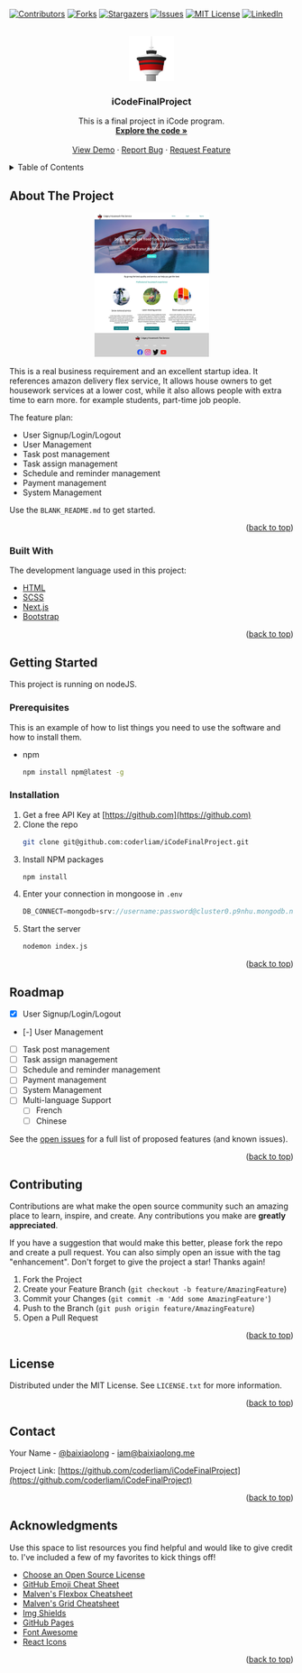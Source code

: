 <div id="top"></div>

<!-- PROJECT SHIELDS -->
<!--
*** I'm using markdown "reference style" links for readability.
*** Reference links are enclosed in brackets [ ] instead of parentheses ( ).
*** See the bottom of this document for the declaration of the reference variables
*** for contributors-url, forks-url, etc. This is an optional, concise syntax you may use.
*** https://www.markdownguide.org/basic-syntax/#reference-style-links
-->

[![Contributors][contributors-shield]][contributors-url]
[![Forks][forks-shield]][forks-url]
[![Stargazers][stars-shield]][stars-url]
[![Issues][issues-shield]][issues-url]
[![MIT License][license-shield]][license-url]
[![LinkedIn][linkedin-shield]][linkedin-url]

<!-- PROJECT LOGO -->
<br />
<div align="center">
  <a href="https://github.com/coderliam/iCodeFinalProject">
    <img src="public/Icons/CHFS.png" alt="Logo" width="80" height="80">
  </a>

  <h3 align="center">iCodeFinalProject</h3>
  <p align="center">
    This is a final project in iCode program.
    <br />
    <a href="https://github.com/coderliam/iCodeFinalProject/issues"><strong>Explore the code »</strong></a>
    <br />
    <br />
    <a href="https://github.com/coderliam/iCodeFinalProject">View Demo</a>
    ·
    <a href="https://github.com/coderliam/iCodeFinalProject/issues">Report Bug</a>
    ·
    <a href="https://github.com/coderliam/iCodeFinalProject/issues">Request Feature</a>
  </p>
</div>

<!-- TABLE OF CONTENTS -->
<details>
  <summary>Table of Contents</summary>
  <ol>
    <li>
      <a href="#about-the-project">About The Project</a>
      <ul>
        <li><a href="#built-with">Built With</a></li>
      </ul>
    </li>
    <li>
      <a href="#getting-started">Getting Started</a>
      <ul>
        <li><a href="#prerequisites">Prerequisites</a></li>
        <li><a href="#installation">Installation</a></li>
      </ul>
    </li>
    <li><a href="#usage">Usage</a></li>
    <li><a href="#roadmap">Roadmap</a></li>
    <li><a href="#contributing">Contributing</a></li>
    <li><a href="#license">License</a></li>
    <li><a href="#contact">Contact</a></li>
    <li><a href="#acknowledgments">Acknowledgments</a></li>
  </ol>
</details>

<!-- ABOUT THE PROJECT -->

## About The Project

<p style="text-align: center;">
<img src="public/Pictures/ScreenShot.png" alt="CHFS" style="zoom:25%;" />
</p>

This is a real business requirement and an excellent startup idea. It references amazon delivery flex service, It allows house owners to get housework services at a lower cost, while it also allows people with extra time to earn more. for example students, part-time job people.

The feature plan:

- User Signup/Login/Logout
- User Management
- Task post management
- Task assign management
- Schedule and reminder management
- Payment management
- System Management

Use the `BLANK_README.md` to get started.

<p align="right">(<a href="#top">back to top</a>)</p>

### Built With

The development language used in this project:

- [HTML](https://developer.mozilla.org/en-US/docs/Learn/HTML)
- [SCSS](https://sass-lang.com/documentation)
- [Next.js](https://nextjs.org/)
- [Bootstrap](https://getbootstrap.com)

<p align="right">(<a href="#top">back to top</a>)</p>

<!-- GETTING STARTED -->

## Getting Started

This project is running on nodeJS.

### Prerequisites

This is an example of how to list things you need to use the software and how to install them.

- npm
  ```sh
  npm install npm@latest -g
  ```

### Installation

1. Get a free API Key at [https://github.com](https://github.com)
2. Clone the repo
   ```sh
   git clone git@github.com:coderliam/iCodeFinalProject.git
   ```
3. Install NPM packages
   ```sh
   npm install
   ```
4. Enter your connection in mongoose in `.env`
   ```js
   DB_CONNECT=mongodb+srv://username:password@cluster0.p9nhu.mongodb.net/myFirstDatabase?retryWrites=true&w=majority
   ```
5. Start the server
   ```sh
   nodemon index.js
   ```

<p align="right">(<a href="#top">back to top</a>)</p>

<!-- USAGE EXAMPLES -->

## Roadmap

- [x] User Signup/Login/Logout
- [-] User Management
- [ ] Task post management
- [ ] Task assign management
- [ ] Schedule and reminder management
- [ ] Payment management
- [ ] System Management
- [ ] Multi-language Support
  - [ ] French
  - [ ] Chinese

See the [open issues](https://github.com/coderliam/iCodeFinalProject/issues) for a full list of proposed features (and known issues).

<p align="right">(<a href="#top">back to top</a>)</p>

<!-- CONTRIBUTING -->

## Contributing

Contributions are what make the open source community such an amazing place to learn, inspire, and create. Any contributions you make are **greatly appreciated**.

If you have a suggestion that would make this better, please fork the repo and create a pull request. You can also simply open an issue with the tag "enhancement".
Don't forget to give the project a star! Thanks again!

1. Fork the Project
2. Create your Feature Branch (`git checkout -b feature/AmazingFeature`)
3. Commit your Changes (`git commit -m 'Add some AmazingFeature'`)
4. Push to the Branch (`git push origin feature/AmazingFeature`)
5. Open a Pull Request

<p align="right">(<a href="#top">back to top</a>)</p>

<!-- LICENSE -->

## License

Distributed under the MIT License. See `LICENSE.txt` for more information.

<p align="right">(<a href="#top">back to top</a>)</p>

<!-- CONTACT -->

## Contact

Your Name - [@baixiaolong](https://twitter.com/baixiaolong) - iam@baixiaolong.me

Project Link: [https://github.com/coderliam/iCodeFinalProject](https://github.com/coderliam/iCodeFinalProject)

<p align="right">(<a href="#top">back to top</a>)</p>

<!-- ACKNOWLEDGMENTS -->

## Acknowledgments

Use this space to list resources you find helpful and would like to give credit to. I've included a few of my favorites to kick things off!

- [Choose an Open Source License](https://choosealicense.com)
- [GitHub Emoji Cheat Sheet](https://www.webpagefx.com/tools/emoji-cheat-sheet)
- [Malven's Flexbox Cheatsheet](https://flexbox.malven.co/)
- [Malven's Grid Cheatsheet](https://grid.malven.co/)
- [Img Shields](https://shields.io)
- [GitHub Pages](https://pages.github.com)
- [Font Awesome](https://fontawesome.com)
- [React Icons](https://react-icons.github.io/react-icons/search)

<p align="right">(<a href="#top">back to top</a>)</p>

<!-- MARKDOWN LINKS & IMAGES -->
<!-- https://www.markdownguide.org/basic-syntax/#reference-style-links -->

[contributors-shield]: https://img.shields.io/github/contributors/othneildrew/Best-README-Template.svg?style=for-the-badge
[contributors-url]: https://github.com/coderliam/iCodeFinalProject/graphs/contributors
[forks-shield]: https://img.shields.io/github/forks/othneildrew/Best-README-Template.svg?style=for-the-badge
[forks-url]: https://github.com/coderliam/iCodeFinalProject/network/members
[stars-shield]: https://img.shields.io/github/stars/othneildrew/Best-README-Template.svg?style=for-the-badge
[stars-url]: https://https://github.com/coderliam/iCodeFinalProject/stargazers
[issues-shield]: https://img.shields.io/github/issues/othneildrew/Best-README-Template.svg?style=for-the-badge
[issues-url]: https://github.com/coderliam/iCodeFinalProject/issues
[license-shield]: https://img.shields.io/github/license/othneildrew/Best-README-Template.svg?style=for-the-badge
[license-url]: https://github.com/coderliam/iCodeFinalProject/blob/master/LICENSE.txt
[linkedin-shield]: https://img.shields.io/badge/-LinkedIn-black.svg?style=for-the-badge&logo=linkedin&colorB=555
[linkedin-url]: https://www.linkedin.com/in/xiaolong-bai-0b120037/
[product-screenshot]: images/screenshot.png
